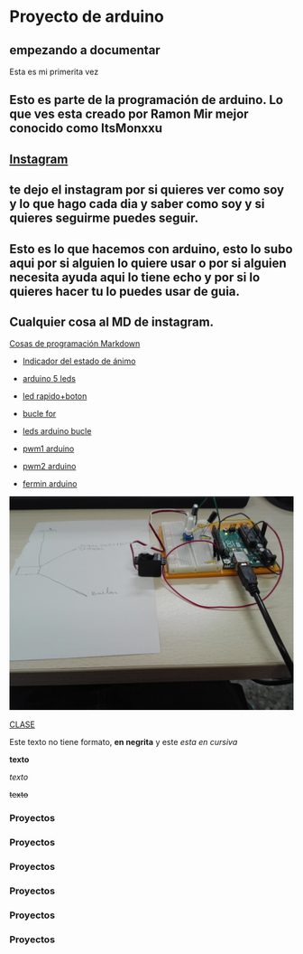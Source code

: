#  Proyecto de arduino
## empezando a documentar 
Esta es mi primerita vez




## Esto es parte de la programación de **arduino**. Lo que ves esta creado por Ramon Mir mejor conocido como ItsMonxxu 
## [Instagram](https://www.instagram.com/itsmonxxu/) 
## te dejo el instagram por si quieres ver como soy y lo que hago cada dia y saber como soy y si quieres seguirme puedes seguir.
## Esto es lo que hacemos con arduino, esto lo subo aqui por si alguien lo quiere usar o por si alguien necesita ayuda aqui lo tiene echo y por si lo quieres hacer tu lo puedes usar de guia.
## Cualquier cosa al MD de instagram.







[Cosas de programación Markdown](https://guides.github.com/pdfs/markdown-cheatsheet-online.pdf)


* [Indicador del estado de ánimo](https://github.com/ItsMonxxu/Arduino/blob/main/Indicador_de_estado_de_animo_arduino.ino)

* [arduino 5 leds](https://github.com/ItsMonxxu/Arduino/blob/main/ARDUINO_5_LED_TEMPERATURA.ino)

* [led rapido+boton](https://github.com/ItsMonxxu/Arduino/blob/main/Arduino_leddd_rapido_programa_boton.ino)

* [bucle for](https://github.com/ItsMonxxu/Arduino/blob/main/BUCLE_FOR.ino)

* [leds arduino bucle](https://github.com/ItsMonxxu/Arduino/blob/main/LEDS_ARDUINO_BUCLE.ino)
 
* [pwm1 arduino](https://github.com/ItsMonxxu/Arduino/blob/main/PWM1_arduino.ino)

* [pwm2 arduino](https://github.com/ItsMonxxu/Arduino/blob/main/PWM2_arduino.ino)

* [fermin arduino](https://github.com/ItsMonxxu/Arduino/blob/main/fermin_arduino.ino)

![texto](https://github.com/ItsMonxxu/Arduino/blob/main/IMG_20210208_123210.jpg)

[CLASE](https://github.com/d-prieto/arduinoCourse#repositorios-de-alumnos)







Este texto no tiene formato, **en negrita** y este _esta en cursiva_

<b>texto</b>

<i>texto</i>

<del>texto</del>

### Proyectos
### Proyectos 
### Proyectos
### Proyectos
### Proyectos
### Proyectos
